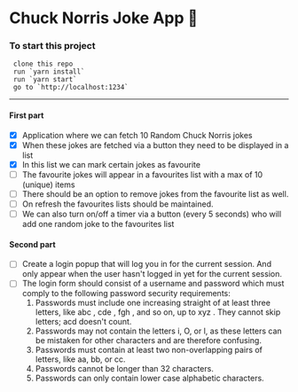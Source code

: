 # Chuck Norris Joke App :punch:

### To start this project

```
 clone this repo
 run `yarn install`
 run `yarn start`
 go to `http://localhost:1234`
```

---

#### First part

- [x] Application where we can fetch 10 Random Chuck Norris jokes
- [x] When these jokes are fetched via a button they need to be displayed in a
      list
- [x] In this list we can mark certain jokes as favourite
- [ ] The favourite jokes will appear in a favourites list with a max of 10
      (unique) items
- [ ] There should be an option to remove jokes from the favourite list as well.
- [ ] On refresh the favourites lists should be maintained.
- [ ] We can also turn on/off a timer via a button (every 5 seconds) who will
      add one random joke to the favourites list

#### Second part

- [ ] Create a login popup that will log you in for the current session. And
      only appear when the user hasn't logged in yet for the current session.
- [ ] The login form should consist of a username and password which must comply
      to the following password security requirements:
  1. Passwords must include one increasing straight of at least three letters,
     like abc , cde , fgh , and so on, up to xyz . They cannot skip letters; acd
     doesn't count.
  2. Passwords may not contain the letters i, O, or l, as these letters can be
     mistaken for other characters and are therefore confusing.
  3. Passwords must contain at least two non-overlapping pairs of letters, like
     aa, bb, or cc.
  4. Passwords cannot be longer than 32 characters.
  5. Passwords can only contain lower case alphabetic characters.
